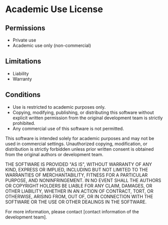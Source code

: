 # Academic Use License

## Permissions
- Private use
- Academic use only (non-commercial)

## Limitations
- Liability
- Warranty

## Conditions
- Use is restricted to academic purposes only.
- Copying, modifying, publishing, or distributing this software without explicit written permission from the original development team is strictly prohibited.
- Any commercial use of this software is not permitted.

This software is intended solely for academic purposes and may not be used in commercial settings. Unauthorized copying, modification, or distribution is strictly forbidden unless prior written consent is obtained from the original authors or development team.

THE SOFTWARE IS PROVIDED "AS IS", WITHOUT WARRANTY OF ANY KIND, EXPRESS OR IMPLIED, INCLUDING BUT NOT LIMITED TO THE WARRANTIES OF MERCHANTABILITY, FITNESS FOR A PARTICULAR PURPOSE, AND NONINFRINGEMENT. IN NO EVENT SHALL THE AUTHORS OR COPYRIGHT HOLDERS BE LIABLE FOR ANY CLAIM, DAMAGES, OR OTHER LIABILITY, WHETHER IN AN ACTION OF CONTRACT, TORT, OR OTHERWISE, ARISING FROM, OUT OF, OR IN CONNECTION WITH THE SOFTWARE OR THE USE OR OTHER DEALINGS IN THE SOFTWARE.

For more information, please contact [contact information of the development team].

